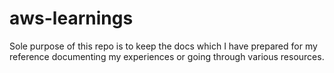 # aws-learnings
Sole purpose of this repo is to keep the docs which I have prepared for my reference documenting my experiences or going through various resources.
